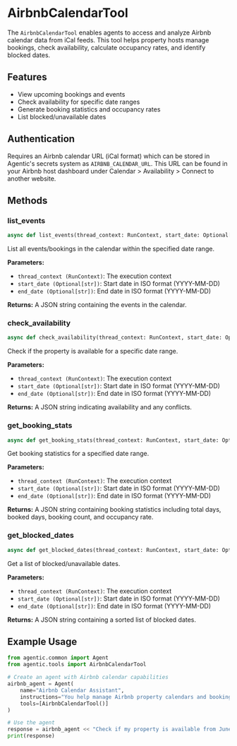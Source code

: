 # AirbnbCalendarTool

The `AirbnbCalendarTool` enables agents to access and analyze Airbnb calendar data from iCal feeds. This tool helps property hosts manage bookings, check availability, calculate occupancy rates, and identify blocked dates.

## Features

- View upcoming bookings and events
- Check availability for specific date ranges
- Generate booking statistics and occupancy rates
- List blocked/unavailable dates

## Authentication

Requires an Airbnb calendar URL (iCal format) which can be stored in Agentic's secrets system as `AIRBNB_CALENDAR_URL`. This URL can be found in your Airbnb host dashboard under Calendar > Availability > Connect to another website.

## Methods

### list_events

```python
async def list_events(thread_context: RunContext, start_date: Optional[str] = None, end_date: Optional[str] = None) -> str
```

List all events/bookings in the calendar within the specified date range.

**Parameters:**

- `thread_context (RunContext)`: The execution context
- `start_date (Optional[str])`: Start date in ISO format (YYYY-MM-DD)
- `end_date (Optional[str])`: End date in ISO format (YYYY-MM-DD)

**Returns:**
A JSON string containing the events in the calendar.

### check_availability

```python
async def check_availability(thread_context: RunContext, start_date: Optional[str] = None, end_date: Optional[str] = None) -> str
```

Check if the property is available for a specific date range.

**Parameters:**

- `thread_context (RunContext)`: The execution context
- `start_date (Optional[str])`: Start date in ISO format (YYYY-MM-DD)
- `end_date (Optional[str])`: End date in ISO format (YYYY-MM-DD)

**Returns:**
A JSON string indicating availability and any conflicts.

### get_booking_stats

```python
async def get_booking_stats(thread_context: RunContext, start_date: Optional[str] = None, end_date: Optional[str] = None) -> str
```

Get booking statistics for a specified date range.

**Parameters:**

- `thread_context (RunContext)`: The execution context
- `start_date (Optional[str])`: Start date in ISO format (YYYY-MM-DD)
- `end_date (Optional[str])`: End date in ISO format (YYYY-MM-DD)

**Returns:**
A JSON string containing booking statistics including total days, booked days, booking count, and occupancy rate.

### get_blocked_dates

```python
async def get_blocked_dates(thread_context: RunContext, start_date: Optional[str] = None, end_date: Optional[str] = None) -> str
```

Get a list of blocked/unavailable dates.

**Parameters:**

- `thread_context (RunContext)`: The execution context
- `start_date (Optional[str])`: Start date in ISO format (YYYY-MM-DD)
- `end_date (Optional[str])`: End date in ISO format (YYYY-MM-DD)

**Returns:**
A JSON string containing a sorted list of blocked dates.

## Example Usage

```python
from agentic.common import Agent
from agentic.tools import AirbnbCalendarTool

# Create an agent with Airbnb calendar capabilities
airbnb_agent = Agent(
    name="Airbnb Calendar Assistant",
    instructions="You help manage Airbnb property calendars and bookings.",
    tools=[AirbnbCalendarTool()]
)

# Use the agent
response = airbnb_agent << "Check if my property is available from June 15, 2025 to June 20, 2025"
print(response)
```
